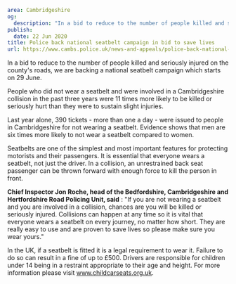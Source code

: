 ```yaml
area: Cambridgeshire
og:
  description: "In a bid to reduce to the number of people killed and seriously injured on the county\u2019s roads, we are backing a national seatbelt campaign which starts on 29 June."
publish:
  date: 22 Jun 2020
title: Police back national seatbelt campaign in bid to save lives
url: https://www.cambs.police.uk/news-and-appeals/police-back-national-seatbelt-campaign-in-bid-to-save-lives
```

In a bid to reduce to the number of people killed and seriously injured on the county's roads, we are backing a national seatbelt campaign which starts on 29 June.

People who did not wear a seatbelt and were involved in a Cambridgeshire collision in the past three years were 11 times more likely to be killed or seriously hurt than they were to sustain slight injuries.

Last year alone, 390 tickets - more than one a day - were issued to people in Cambridgeshire for not wearing a seatbelt. Evidence shows that men are six times more likely to not wear a seatbelt compared to women.

Seatbelts are one of the simplest and most important features for protecting motorists and their passengers. It is essential that everyone wears a seatbelt, not just the driver. In a collision, an unrestrained back seat passenger can be thrown forward with enough force to kill the person in front.

**Chief Inspector Jon Roche, head of the Bedfordshire, Cambridgeshire and Hertfordshire Road Policing Unit, said** : "If you are not wearing a seatbelt and you are involved in a collision, chances are you will be killed or seriously injured. Collisions can happen at any time so it is vital that everyone wears a seatbelt on every journey, no matter how short. They are really easy to use and are proven to save lives so please make sure you wear yours."

In the UK, if a seatbelt is fitted it is a legal requirement to wear it. Failure to do so can result in a fine of up to £500\. Drivers are responsible for children under 14 being in a restraint appropriate to their age and height. For more information please visit www.childcarseats.org.uk.
